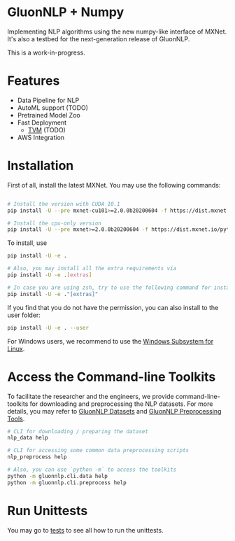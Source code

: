 # GluonNLP + Numpy

Implementing NLP algorithms using the new numpy-like interface of MXNet. It's also a testbed for the next-generation release of GluonNLP.

This is a work-in-progress.


# Features

- Data Pipeline for NLP
- AutoML support (TODO)
- Pretrained Model Zoo
- Fast Deployment
    - [TVM](https://tvm.apache.org/) (TODO)
- AWS Integration


# Installation
First of all, install the latest MXNet. You may use the following commands:

```bash

# Install the version with CUDA 10.1
pip install -U --pre mxnet-cu101>=2.0.0b20200604 -f https://dist.mxnet.io/python

# Install the cpu-only version
pip install -U --pre mxnet>=2.0.0b20200604 -f https://dist.mxnet.io/python
```


To install, use

```bash
pip install -U -e .

# Also, you may install all the extra requirements via
pip install -U -e .[extras]

# In case you are using zsh, try to use the following command for installing
pip install -U -e ."[extras]" 
```

If you find that you do not have the permission, you can also install to the user folder:

```bash
pip install -U -e . --user
```

For Windows users, we recommend to use the [Windows Subsystem for Linux](https://docs.microsoft.com/en-us/windows/wsl/about). 


# Access the Command-line Toolkits

To facilitate the researcher and the engineers, we provide command-line-toolkits for 
downloading and preprocessing the NLP datasets. For more details, you may refer to
 [GluonNLP Datasets](./scripts/datasets) and [GluonNLP Preprocessing Tools](./scripts/preprocess).

```bash
# CLI for downloading / preparing the dataset
nlp_data help

# CLI for accessing some common data preprocessing scripts
nlp_preprocess help

# Also, you can use `python -m` to access the toolkits
python -m gluonnlp.cli.data help
python -m gluonnlp.cli.preprocess help

```

# Run Unittests
You may go to [tests](tests) to see all how to run the unittests.
